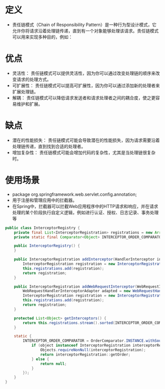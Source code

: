 # 定义
+ 责任链模式（Chain of Responsibility Pattern）是一种行为型设计模式，它允许你将请求沿着处理链传递，直到有一个对象能够处理该请求。责任链模式可以用来实现多种目的，例如：

# 优点
+ 灵活性： 责任链模式可以提供灵活性，因为你可以通过改变处理链的顺序来改变请求的处理方式。
+ 可扩展性： 责任链模式可以提高可扩展性，因为你可以通过添加新的处理者来扩展处理链。
+ 解耦： 责任链模式可以降低请求发送者和请求处理者之间的耦合度，使之更容易维护和扩展。

# 缺点
+ 潜在的性能损失： 责任链模式可能会导致潜在的性能损失，因为请求需要沿着处理链传递，直到找到合适的处理者。
+ 增加复杂性： 责任链模式可能会增加代码的复杂性，尤其是当处理链很复杂时。

# 使用场景
+ package org.springframework.web.servlet.config.annotation;
+ 用于注册和管理应用中的拦截器。
+ 在Spring中，拦截器可以拦截Web应用程序中的HTTP请求和响应，并在请求处理的某个阶段执行自定义逻辑，例如进行认证、授权、日志记录、事务处理等
```java
public class InterceptorRegistry {
    private final List<InterceptorRegistration> registrations = new ArrayList();
    private static final Comparator<Object> INTERCEPTOR_ORDER_COMPARATOR;

    public InterceptorRegistry() {
    }

    public InterceptorRegistration addInterceptor(HandlerInterceptor interceptor) {
        InterceptorRegistration registration = new InterceptorRegistration(interceptor);
        this.registrations.add(registration);
        return registration;
    }

    public InterceptorRegistration addWebRequestInterceptor(WebRequestInterceptor interceptor) {
        WebRequestHandlerInterceptorAdapter adapted = new WebRequestHandlerInterceptorAdapter(interceptor);
        InterceptorRegistration registration = new InterceptorRegistration(adapted);
        this.registrations.add(registration);
        return registration;
    }

    protected List<Object> getInterceptors() {
        return this.registrations.stream().sorted(INTERCEPTOR_ORDER_COMPARATOR).map(InterceptorRegistration::getInterceptor).toList();
    }

    static {
        INTERCEPTOR_ORDER_COMPARATOR = OrderComparator.INSTANCE.withSourceProvider((object) -> {
            if (object instanceof InterceptorRegistration interceptorRegistration) {
                Objects.requireNonNull(interceptorRegistration);
                return interceptorRegistration::getOrder;
            } else {
                return null;
            }
        });
    }
}

```